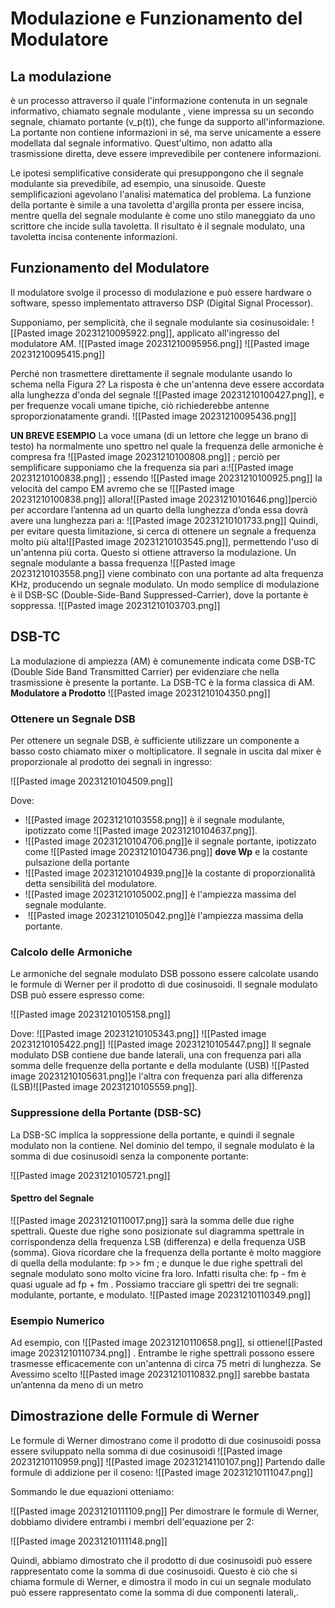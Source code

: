 # Modulazione e Funzionamento del Modulatore

## La **modulazione**

è un processo attraverso il quale l'informazione contenuta in un segnale informativo, chiamato segnale modulante , viene impressa su un secondo segnale, chiamato portante \(v_p(t)\), che funge da supporto all'informazione. La portante non contiene informazioni in sé, ma serve unicamente a essere modellata dal segnale informativo. Quest'ultimo, non adatto alla trasmissione diretta, deve essere imprevedibile per contenere informazioni.

Le ipotesi semplificative considerate qui presuppongono che il segnale modulante sia prevedibile, ad esempio, una sinusoide. Queste semplificazioni agevolano l'analisi matematica del problema. La funzione della portante è simile a una tavoletta d'argilla pronta per essere incisa, mentre quella del segnale modulante è come uno stilo maneggiato da uno scrittore che incide sulla tavoletta. Il risultato è il segnale modulato, una tavoletta incisa contenente informazioni.

## Funzionamento del Modulatore

Il modulatore svolge il processo di modulazione e può essere hardware o software, spesso implementato attraverso DSP (Digital Signal Processor).

Supponiamo, per semplicità, che il segnale modulante sia cosinusoidale: ![[Pasted image 20231210095922.png]], applicato all'ingresso del modulatore AM.
![[Pasted image 20231210095956.png]]
![[Pasted image 20231210095415.png]]

Perché non trasmettere direttamente il segnale modulante usando lo schema nella Figura 2? La risposta è che un'antenna deve essere accordata alla lunghezza d'onda del segnale
![[Pasted image 20231210100427.png]], e per frequenze vocali umane tipiche, ciò richiederebbe antenne sproporzionatamente grandi.
![[Pasted image 20231210095436.png]]

**UN BREVE ESEMPIO**
La voce umana (di un lettore che legge un brano di testo) ha normalmente uno spettro nel quale la frequenza delle armoniche è compresa fra ![[Pasted image 20231210100808.png]] ; perciò per semplificare supponiamo che la frequenza sia pari a:![[Pasted image 20231210100838.png]] ; essendo  ![[Pasted image 20231210100925.png]] la velocità del campo EM avremo che se ![[Pasted image 20231210100838.png]] allora![[Pasted image 20231210101646.png]]perciò per accordare l’antenna ad un quarto della lunghezza d’onda essa dovrà avere una lunghezza pari a:
![[Pasted image 20231210101733.png]]
Quindi, per evitare questa limitazione, si cerca di ottenere un segnale a frequenza molto più alta![[Pasted image 20231210103545.png]], permettendo l'uso di un'antenna più corta. Questo si ottiene attraverso la modulazione. Un segnale modulante a bassa frequenza ![[Pasted image 20231210103558.png]] viene combinato con una portante ad alta frequenza KHz, producendo un segnale modulato. Un modo semplice di modulazione è il DSB-SC (Double-Side-Band Suppressed-Carrier), dove la portante è soppressa.
![[Pasted image 20231210103703.png]]

## DSB-TC

La modulazione di ampiezza (AM) è comunemente indicata come DSB-TC (Double Side Band Transmitted Carrier) per evidenziare che nella trasmissione è presente la portante. La DSB-TC è la forma classica di AM.
**Modulatore a Prodotto**
![[Pasted image 20231210104350.png]]

### Ottenere un Segnale DSB

Per ottenere un segnale DSB, è sufficiente utilizzare un componente a basso costo chiamato mixer o moltiplicatore. Il segnale in uscita dal mixer è proporzionale al prodotto dei segnali in ingresso:

![[Pasted image 20231210104509.png]]

Dove:

- ![[Pasted image 20231210103558.png]] è il segnale modulante, ipotizzato come ![[Pasted image 20231210104637.png]].
- ![[Pasted image 20231210104706.png]]è il segnale portante, ipotizzato come ![[Pasted image 20231210104736.png]]
**dove Wp** e la costante pulsazione della portante
- ![[Pasted image 20231210104939.png]]è la costante di proporzionalità detta sensibilità del modulatore.
- ![[Pasted image 20231210105002.png]]​ è l'ampiezza massima del segnale modulante.
- ​ ![[Pasted image 20231210105042.png]]è l'ampiezza massima della portante.

### Calcolo delle Armoniche

Le armoniche del segnale modulato DSB possono essere calcolate usando le formule di Werner per il prodotto di due cosinusoidi. Il segnale modulato DSB può essere espresso come:

![[Pasted image 20231210105158.png]]

Dove:
![[Pasted image 20231210105343.png]]
![[Pasted image 20231210105422.png]]
![[Pasted image 20231210105447.png]]
Il segnale modulato DSB contiene due bande laterali, una con frequenza pari alla somma delle frequenze della portante e della modulante (USB) ![[Pasted image 20231210105631.png]]e l'altra con frequenza pari alla differenza (LSB)![[Pasted image 20231210105559.png]].

### Suppressione della Portante (DSB-SC)

La DSB-SC implica la soppressione della portante, e quindi il segnale modulato non la contiene. Nel dominio del tempo, il segnale modulato è la somma di due cosinusoidi senza la componente portante:

![[Pasted image 20231210105721.png]]

#### Spettro del Segnale

![[Pasted image 20231210110017.png]]
sarà la somma delle due righe spettrali. Queste due righe sono posizionate sul diagramma spettrale in corrispondenza della frequenza LSB (differenza) e della frequenza USB (somma). Giova ricordare che la frequenza della portante è molto maggiore di quella della modulante: fp >> fm ; e dunque le due righe spettrali del segnale modulato sono molto vicine fra loro. Infatti risulta che:  fp - fm è quasi uguale ad fp + fm . Possiamo tracciare gli spettri dei tre segnali: modulante, portante, e modulato.
![[Pasted image 20231210110349.png]]

### Esempio Numerico

Ad esempio, con ![[Pasted image 20231210110658.png]], si ottiene![[Pasted image 20231210110734.png]] . Entrambe le righe spettrali possono essere trasmesse efficacemente con un'antenna di circa 75 metri di lunghezza. Se Avessimo scelto
![[Pasted image 20231210110832.png]]
 sarebbe bastata un’antenna da meno di un metro

## Dimostrazione delle Formule di Werner

Le formule di Werner dimostrano come il prodotto di due cosinusoidi possa essere sviluppato nella somma di due cosinusoidi
![[Pasted image 20231210110959.png]]
  ![[Pasted image 20231214110107.png]]
  Partendo dalle formule di addizione per il coseno:
![[Pasted image 20231210111047.png]]

Sommando le due equazioni otteniamo:

![[Pasted image 20231210111109.png]]
Per dimostrare le formule di Werner, dobbiamo dividere entrambi i membri dell'equazione per 2:

![[Pasted image 20231210111148.png]]

Quindi, abbiamo dimostrato che il prodotto di due cosinusoidi può essere rappresentato come la somma di due cosinusoidi. Questo è ciò che si chiama formule di Werner, e dimostra il modo in cui un segnale modulato può essere rappresentato come la somma di due componenti laterali,.
 